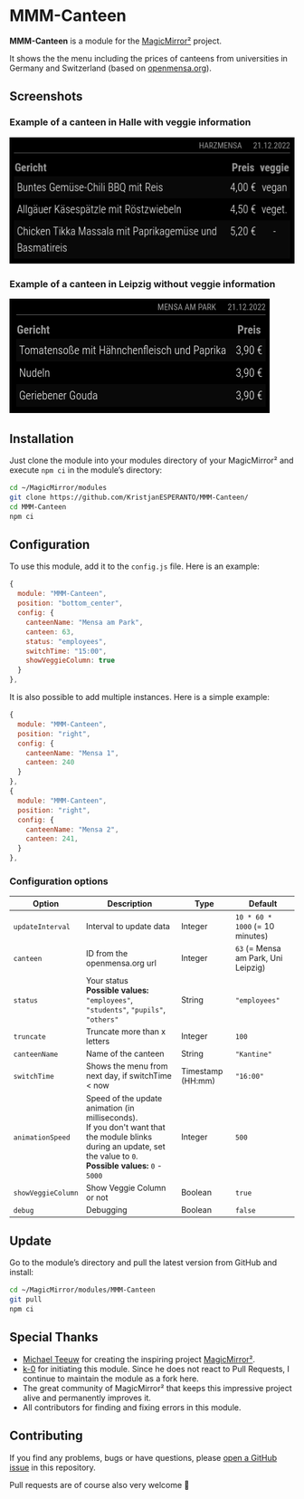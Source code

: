 # MMM-Canteen

**MMM-Canteen** is a module for the [MagicMirror²](https://github.com/MagicMirrorOrg/MagicMirror) project.

It shows the the menu including the prices of canteens from universities in Germany and Switzerland (based on [openmensa.org](https://openmensa.org)).

## Screenshots

### Example of a canteen in Halle with veggie information

![Example of a canteen in Halle with veggie information](img/example1.png)

### Example of a canteen in Leipzig without veggie information

![Example of a canteen in Leipzig](img/example2.png)

## Installation

Just clone the module into your modules directory of your MagicMirror² and execute `npm ci` in the module’s directory:

```bash
cd ~/MagicMirror/modules
git clone https://github.com/KristjanESPERANTO/MMM-Canteen/
cd MMM-Canteen
npm ci
```

## Configuration

To use this module, add it to the `config.js` file. Here is an example:

```javascript
{
  module: "MMM-Canteen",
  position: "bottom_center",
  config: {
    canteenName: "Mensa am Park",
    canteen: 63,
    status: "employees",
    switchTime: "15:00",
    showVeggieColumn: true
  }
},
```

It is also possible to add multiple instances. Here is a simple example:

```javascript
{
  module: "MMM-Canteen",
  position: "right",
  config: {
    canteenName: "Mensa 1",
    canteen: 240
  }
},
{
  module: "MMM-Canteen",
  position: "right",
  config: {
    canteenName: "Mensa 2",
    canteen: 241,
  }
},
```

### Configuration options

<!-- prettier-ignore-start -->
| Option             | Description                   | Type    | Default                                  |
| ------------------ | ----------------------------- | ------- | ---------------------------------------- |
| `updateInterval`   | Interval to update data       | Integer | `10 * 60 * 1000` (= 10 minutes)          |
| `canteen`          | ID from the openmensa.org url | Integer | `63` (= Mensa am Park, Uni Leipzig)      |
| `status`           | Your status  <br> **Possible values:** `"employees"`, `"students"`, `"pupils"`, `"others"` | String | `"employees"` |
| `truncate`         | Truncate more than x letters  | Integer | `100`                                    |
| `canteenName`      | Name of the canteen           | String  | `"Kantine"`                              |
| `switchTime`       | Shows the menu from next day, if switchTime < now | Timestamp (HH:mm) | `"16:00"`  |
| `animationSpeed`   | Speed of the update animation (in milliseconds).<br>If you don't want that the module blinks during an update, set the value to `0`. <br> **Possible values:** `0` - `5000` | Integer | `500` |
| `showVeggieColumn` | Show Veggie Column or not     | Boolean | `true`                                   |
| `debug`            | Debugging                     | Boolean | `false`                                  |
<!-- prettier-ignore-end -->

## Update

Go to the module’s directory and pull the latest version from GitHub and install:

```bash
cd ~/MagicMirror/modules/MMM-Canteen
git pull
npm ci
```

## Special Thanks

- [Michael Teeuw](https://github.com/MichMich) for creating the inspiring project [MagicMirror²](https://github.com/MagicMirrorOrg/MagicMirror).
- [k-0](https://github.com/k-0/) for initiating this module. Since he does not react to Pull Requests, I continue to maintain the module as a fork here.
- The great community of MagicMirror² that keeps this impressive project alive and permanently improves it.
- All contributors for finding and fixing errors in this module.

## Contributing

If you find any problems, bugs or have questions, please [open a GitHub issue](https://github.com/KristjanESPERANTO/MMM-Canteen/issues) in this repository.

Pull requests are of course also very welcome 🙂
